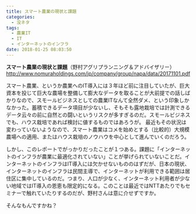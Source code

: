 ```yaml
---
title: スマート農業の現状と課題
categories:
  - 没ネタ
tags:
  - 農業IT
  - IT
  - インターネットのインフラ
date: 2018-01-25 08:03:50
---
```

**スマート農業の現状と課題**（野村アグリプランニング＆アドバイザリー）
<http://www.nomuraholdings.com/jp/company/group/napa/data/20171101.pdf>

スマート農業、というか農業へのIT導入には３年ほど前に注目していたが、巨大資本を投じて巨大な農場を整備して膨大なデータを取ることが大前提での話しばかりなので、スモールビジネスとしての農業ITなんて全然ダメ、という印象しかなかった。蓄積できるデータ項目が少ないし、そもそも露地栽培では計測できるデータ云々の前に自然との闘いというリスクが多すぎるのだ。スモールビジネスでも、ハウス栽培であれば検討に値するものではあろうが。
最近もその状況は変わっていないようなので、スマート農業はコメを始めとする（比較的）大規模農場への適用、またはハウス栽培のノウハウを中心として進んでいくのだろう。

しかし、このレポートでがっかりだったことが１つある。課題に「インターネットのインフラが農業に最適化されていない」ことが挙げられていないことだ。インターネットのインフラはIT導入には欠かせないもののはずだが、日本の現状、インターネットのインフラは民間主導で、インターネットが利用できる範囲は居住区に集中しているのだ。つまり、人口が少なく、インターネット利用者が少ない地域ではIT導入の恩恵も限定的になる。このことは最近ではNTTあたりでもセミナーで触れていたりするのだが、野村さんは意に介せずですか。

そんなもんですかね？
